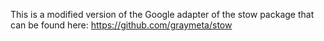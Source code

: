 This is a modified version of the Google adapter of the stow package that can be
found here: https://github.com/graymeta/stow
